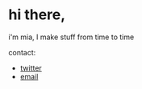 <h1>hi there,</h1>

<p>i'm mia, I make stuff from time to time</p>
 
<p>contact:</p>
<ul>
  <li><a href="https://twitter.com/miaroshi_">twitter</a></li>
  <li><a href="mailto:miaroshi@pm.me">email</a></li>
</ul>

